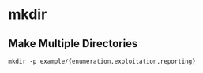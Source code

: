 # mkdir

## Make Multiple Directories

```text
mkdir -p example/{enumeration,exploitation,reporting}
```

